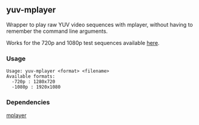 ## yuv-mplayer

Wrapper to play raw YUV video sequences with mplayer, without having to remember
the command line arguments.

Works for the 720p and 1080p test sequences available [here](https://media.xiph.org/ldv/pub/test_sequences/).

### Usage
```
Usage: yuv-mplayer <format> <filename>
Available formats:
  -720p : 1280x720
  -1080p : 1920x1080
```

### Dependencies
[mplayer](https://mplayerhq.hu)
